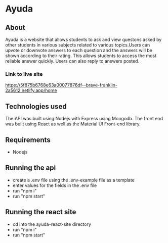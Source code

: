 # Ayuda

## About
Ayuda is a website that allows students to ask and view questons asked by other students in various subjects related to various topics.Users can upvote or downvote answers to each question and the answers will be shown according to their rating. This allows students to access the most reliable answer quickly. Users can also reply to answers posted.

### Link to live site
https://5f875b6768e63a00077876df--brave-franklin-2a5612.netlify.app/home

## Technologies used
The API was built using Nodejs with Express using Mongodb. The front end was built using React as well as the Material UI Front-end library.

## Requirements
- Nodejs


## Running the api
- create a .env file using the .env-example file as a template
- enter values for the fields in the .env file
- run "npm i"
- run "npm start"


## Running the react site
- cd into the ayuda-react-site directory
- run "npm i"
- run "npm start"
